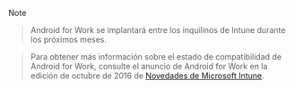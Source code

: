 > [!Note]

> Android for Work se implantará entre los inquilinos de Intune durante los próximos meses.

> Para obtener más información sobre el estado de compatibilidad de Android for Work, consulte el anuncio de Android for Work en la edición de octubre de 2016 de [Novedades de Microsoft Intune](/intune/whats-new/whats-new-archive#october-2016).


<!--HONumber=Jan17_HO1-->


